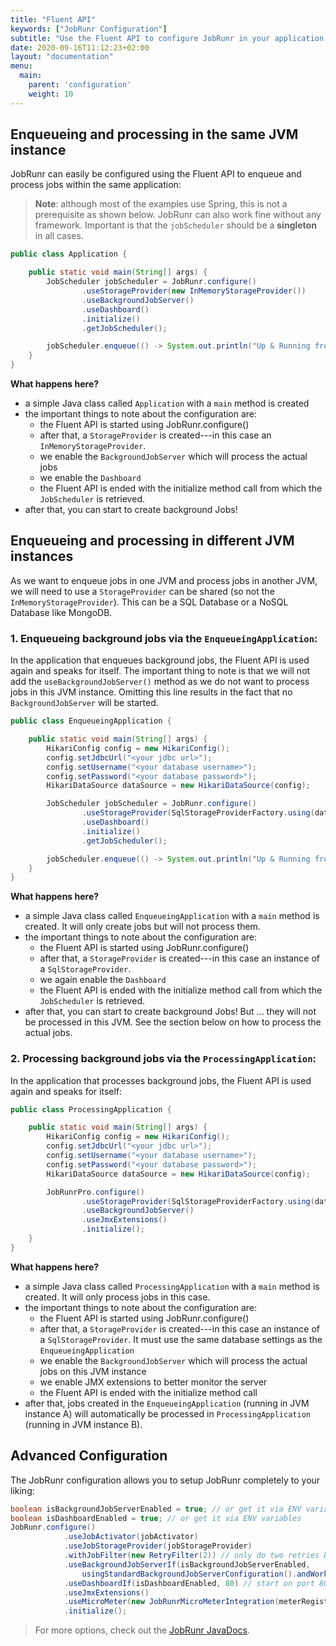 ```yaml
---
title: "Fluent API"
keywords: ["JobRunr Configuration"]
subtitle: "Use the Fluent API to configure JobRunr in your application within minutes."
date: 2020-09-16T11:12:23+02:00
layout: "documentation"
menu: 
  main: 
    parent: 'configuration'
    weight: 10
---
```

## Enqueueing and processing in the same JVM instance
JobRunr can easily be configured using the Fluent API to enqueue and process jobs within the same application:

> **Note**: although most of the examples use Spring, this is not a prerequisite as shown below. JobRunr can also work fine without any framework. Important is that the `jobScheduler` should be a **singleton** in all cases.


```java
public class Application {

    public static void main(String[] args) {
        JobScheduler jobScheduler = JobRunr.configure()
                .useStorageProvider(new InMemoryStorageProvider())
                .useBackgroundJobServer()
                .useDashboard()
                .initialize()
                .getJobScheduler();

        jobScheduler.enqueue(() -> System.out.println("Up & Running from a background Job"));
    }
}
```

__What happens here?__
- a simple Java class called `Application` with a `main` method is created
- the important things to note about the configuration are:
  - the Fluent API is started using JobRunr.configure()
  - after that, a `StorageProvider` is created---in this case an `InMemoryStorageProvider`.
  - we enable the `BackgroundJobServer` which will process the actual jobs
  - we enable the `Dashboard`
  - the Fluent API is ended with the initialize method call from which the `JobScheduler` is retrieved.
- after that, you can start to create background Jobs!

## Enqueueing and processing in different JVM instances
As we want to enqueue jobs in one JVM and process jobs in another JVM, we will need to use a `StorageProvider` can be shared (so not the `InMemoryStorageProvider`). This can be a SQL Database or a NoSQL Database like MongoDB.

### 1. Enqueueing background jobs via the `EnqueueingApplication`:
In the application that enqueues background jobs, the Fluent API is used again and speaks for itself. The important thing to note is that we will not add the `useBackgroundJobServer()` method as we do not want to process jobs in this JVM instance. Omitting this line results in the fact that no `BackgroundJobServer` will be started.

```java
public class EnqueueingApplication {

    public static void main(String[] args) {
        HikariConfig config = new HikariConfig();
        config.setJdbcUrl("<your jdbc url>");
        config.setUsername("<your database username>");
        config.setPassword("<your database password>");
        HikariDataSource dataSource = new HikariDataSource(config);

        JobScheduler jobScheduler = JobRunr.configure()
                .useStorageProvider(SqlStorageProviderFactory.using(dataSource))
                .useDashboard()
                .initialize()
                .getJobScheduler();

        jobScheduler.enqueue(() -> System.out.println("Up & Running from a background Job"));
    }
}
```
__What happens here?__
- a simple Java class called `EnqueueingApplication` with a `main` method is created. It will only create jobs but will not process them.
- the important things to note about the configuration are:
  - the Fluent API is started using JobRunr.configure()
  - after that, a `StorageProvider` is created---in this case an instance of a `SqlStorageProvider`.
  - we again enable the `Dashboard`
  - the Fluent API is ended with the initialize method call from which the `JobScheduler` is retrieved.
- after that, you can start to create background Jobs! But ... they will not be processed in this JVM. See the section below on how to process the actual jobs.

### 2. Processing background jobs via the `ProcessingApplication`:
In the application that processes background jobs, the Fluent API is used again and speaks for itself:

```java
public class ProcessingApplication {

    public static void main(String[] args) {
        HikariConfig config = new HikariConfig();
        config.setJdbcUrl("<your jdbc url>");
        config.setUsername("<your database username>");
        config.setPassword("<your database password>");
        HikariDataSource dataSource = new HikariDataSource(config);

        JobRunrPro.configure()
                .useStorageProvider(SqlStorageProviderFactory.using(dataSource))
                .useBackgroundJobServer()
                .useJmxExtensions()
                .initialize();
    }
}
```

__What happens here?__
- a simple Java class called `ProcessingApplication` with a `main` method is created. It will only process jobs in this case.
- the important things to note about the configuration are:
  - the Fluent API is started using JobRunr.configure()
  - after that, a `StorageProvider` is created---in this case an instance of a `SqlStorageProvider`. It must use the same database settings as the `EnqueueingApplication`
  - we enable the `BackgroundJobServer` which will process the actual jobs on this JVM instance
  - we enable JMX extensions to better monitor the server
  - the Fluent API is ended with the initialize method call
- after that, jobs created in the `EnqueueingApplication` (running in JVM instance A) will automatically be processed in `ProcessingApplication` (running in JVM instance B).

## Advanced Configuration

The JobRunr configuration allows you to setup JobRunr completely to your liking:

```java
boolean isBackgroundJobServerEnabled = true; // or get it via ENV variables
boolean isDashboardEnabled = true; // or get it via ENV variables
JobRunr.configure()
            .useJobActivator(jobActivator)
            .useJobStorageProvider(jobStorageProvider)
            .withJobFilter(new RetryFilter(2)) // only do two retries by default
            .useBackgroundJobServerIf(isBackgroundJobServerEnabled, 
                usingStandardBackgroundJobServerConfiguration().andWorkerCount(4))  // only use 4 worker threads (extra options available)
            .useDashboardIf(isDashboardEnabled, 80) // start on port 80 instead of 8000
            .useJmxExtensions()
            .useMicroMeter(new JobRunrMicroMeterIntegration(meterRegistry))
            .initialize();

```

> For more options, check out the [JobRunr JavaDocs](https://www.javadoc.io/doc/org.jobrunr/jobrunr/latest/index.html).
